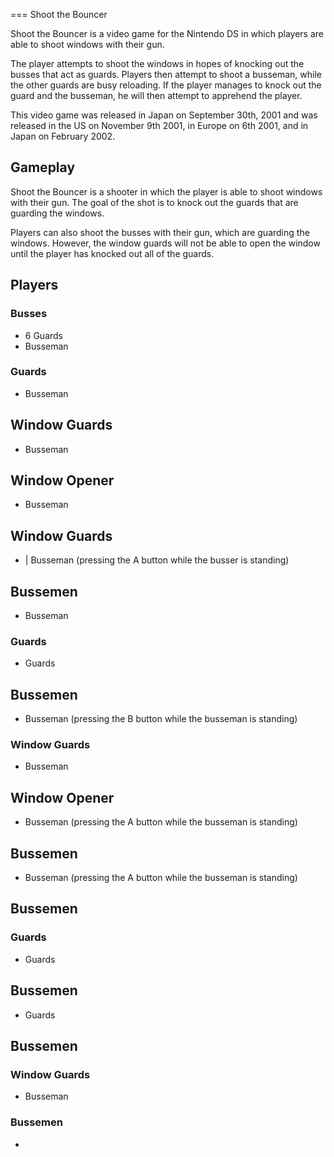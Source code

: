 
===
Shoot the Bouncer

Shoot the Bouncer is a video game for the Nintendo DS in which players are able to shoot windows with their gun.

The player attempts to shoot the windows in hopes of knocking out the busses that act as guards. Players then attempt to shoot a busseman, while the other guards are busy reloading. If the player manages to knock out the guard and the busseman, he will then attempt to apprehend the player.

This video game was released in Japan on September 30th, 2001 and was released in the US on November 9th 2001, in Europe on 6th 2001, and in Japan on February 2002.

## Gameplay

Shoot the Bouncer is a shooter in which the player is able to shoot windows with their gun. The goal of the shot is to knock out the guards that are guarding the windows.

Players can also shoot the busses with their gun, which are guarding the windows. However, the window guards will not be able to open the window until the player has knocked out all of the guards.

## Players

### Busses

*   6 Guards
*   Busseman

### Guards

*   Busseman

## Window Guards

*   Busseman

## Window Opener

*   Busseman

## Window Guards

*   | Busseman (pressing the A button while the busser is standing)

## Bussemen

*   Busseman

### Guards

*   Guards

## Bussemen

*   Busseman (pressing the B button while the busseman is standing)

### Window Guards

*   Busseman

## Window Opener

*   Busseman (pressing the A button while the busseman is standing)

## Bussemen

*   Busseman (pressing the A button while the busseman is standing)

## Bussemen

### Guards

*   Guards

## Bussemen

*   Guards

## Bussemen

### Window Guards

*   Busseman

### Bussemen

* 
